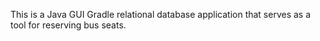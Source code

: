This is a Java GUI Gradle relational database application that serves as a tool for reserving bus seats.
